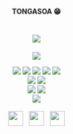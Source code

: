 <p align=center>  <strong> TONGASOA 😁</strong> <p>
<h1 align=center><img src="https://readme-typing-svg.herokuapp.com?font=jetbrains+mono&color=%teal&size=23&center=true&vCenter=true&lines=RAKOTOARISOA+Louis+Sergio"></h1>


  <p align='center'>
    <img src='https://activity-graph.herokuapp.com/graph?username=SergioDev22&theme=gotham&hide_border=true&bg_color=ffffff00'/>
  </p>

<div align="center">
    <img src="https://img.shields.io/badge/-Python-396E9B?style=for-the-badge&logo=python&logoColor=FFFFFF"/> 
    <img src="https://img.shields.io/badge/-HTML-E44D26?&style=for-the-badge&logo=html5&logoColor=FFFFFF"/>
    <img src="https://img.shields.io/badge/-CSS-42A5F5?&style=for-the-badge&logo=css3&logoColor=FFFFFF"/>
     <img src="https://img.shields.io/badge/-JS-42A5F5?&style=for-the-badge&logo=js&logoColor=FFFFFF"/>
      <img src="https://img.shields.io/badge/-NODEJS-42A5F5?&style=for-the-badge&logo=nodejs3&logoColor=FFFFFF"/>
    <br>
    <img src="https://img.shields.io/badge/-MongoDb-1BEFCF?style=for-the-badge&logo=mongodb&logoColor=FFFFFF"/>
    <img src="https://img.shields.io/badge/-MySQL-E6892E?style=for-the-badge&logo=mysql&logoColor=FFFFFF"/>
    <br>
    <img src="https://img.shields.io/badge/-Linux-F9F63C?style=for-the-badge&logo=linux&logoColor=FFFFFF"/>
    <img src="https://img.shields.io/badge/-Windows-3CB7F9?style=for-the-badge&logo=windows&logoColor=FFFFFF"/>
    <br>
    <img src="https://img.shields.io/badge/-Chatbot-1BEFCF?style=for-the-badge&logo=chatbot&logoColor=FFFFFF"/>
</div>

<br>
  
<div align="center">
	<a href="https://portfolio.iteam-s.mg/?u=sergio"><img src="https://i1.wp.com/racontelemonde.cloud-sak.com/wp-content/uploads/2017/12/cropped-globe_PNG9.png?fit=512%2C512&ssl=1" width="30" height="30"></a> &nbsp; 
	<a href="https://www.linkedin.com/in/louis-sergio-rakotoarisoa-484a661a8/"><img src="https://cdn-icons-png.flaticon.com/512/174/174857.png" width="30" height="30"></a> &nbsp;
	<a href="mailto:sergiop20.aps1b@gmail.com"><img src="https://cdn.icon-icons.com/icons2/2631/PNG/512/gmail_new_logo_icon_159149.png" width="30" height="30"></a>
</div>
